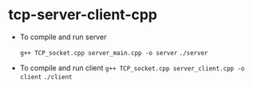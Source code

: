 # tcp-server-client-cpp

- To compile and run server

    `g++ TCP_socket.cpp server_main.cpp -o server`
    `./server` 
- To compile and run client
    `g++ TCP_socket.cpp server_client.cpp -o client`
    `./client` 
